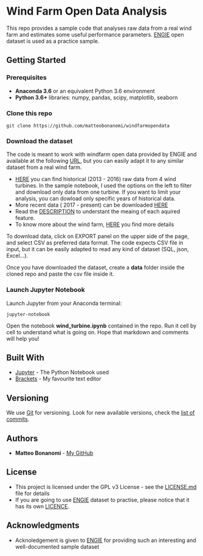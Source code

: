 # Wind Farm Open Data Analysis

This repo provides a sample code that analyses raw data from a real wind farm and estimates some useful performance parameters.
[ENGIE](https://opendata-renewables.engie.com/pages/home/) open dataset is used as a practice sample.

## Getting Started

### Prerequisites
* **Anaconda 3.6** or an equivalent Python 3.6 environment
* **Python 3.6+** libraries: numpy, pandas, scipy, matplotlib, seaborn 


### Clone this repo
```
git clone https://github.com/matteobonanomi/windfarmopendata
```

### Download the dataset
The code is meant to work with windfarm open data provided by ENGIE and available at the following [URL](https://opendata-renewables.engie.com/pages/home/), but you can easily adapt it to any similar dataset from a real wind farm.

* [HERE](https://opendata-renewables.engie.com/explore/dataset/la-haute-borne-data-2013-2016/table/) you can find historical (2013 - 2016) raw data from 4 wind turbines. In the sample notebook, I used the options on the left to filter and download only data from one turbine. If you want to limit your analysis, you can dowload only specific years of historical data.
* More recent data ( 2017 - present) can be downloaded [HERE](https://opendata-renewables.engie.com/explore/dataset/la-haute-borne-data-2017-2020/table/)
* Read the [DESCRIPTION](https://opendata-renewables.engie.com/explore/dataset/data_description/table/) to understant the meaing of each aquired feature.
* To know more about the wind farm, [HERE](https://opendata-renewables.engie.com/explore/dataset/static-information/table/) you find more details

To download data, click on EXPORT panel on the upper side of the page, and select CSV as preferred data format. The code expects CSV file in input, but it can be easily adapted to read any kind of dataset (SQL, json, Excel...).

Once you have downloaded the dataset, create a **data** folder inside the cloned repo and paste the csv file inside it.

### Launch Jupyter Notebook

Launch Jupyter from your Anaconda terminal:

```
jupyter-notebook
```
Open the notebook **wind_turbine.ipynb** contained in the repo. Run it cell by cell to understand what is going on. Hope that markdown and comments will help you!

## Built With

* [Jupyter](http://www.dropwizard.io/1.0.2/docs/) - The Python Notebook used
* [Brackets](https://maven.apache.org/) - My favourite text editor

## Versioning

We use [Git](https://git-scm.com/) for versioning. Look for new available versions, check the [list of commits](https://github.com/matteobonanomi/windfarmopendata/commits/master). 

## Authors

* **Matteo Bonanomi** - [My GitHub](https://github.com/matteobonanomi)

## License

* This project is licensed under the GPL v3 License - see the [LICENSE.md](LICENSE.md) file for details
* If you are going to use [ENGIE](https://opendata-renewables.engie.com/pages/home/) dataset to practise, please notice that it has its own [LICENCE](https://www.etalab.gouv.fr/wp-content/uploads/2017/04/ETALAB-Licence-Ouverte-v2.0.pdf).

## Acknowledgments

* Acknoledgement is given to [ENGIE](https://opendata-renewables.engie.com/pages/home/) for providing such an interesting and well-documented sample dataset


